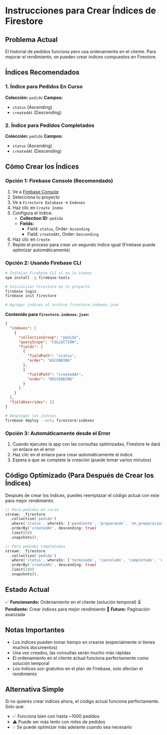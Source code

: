 # Instrucciones para Crear Índices de Firestore

## Problema Actual
El historial de pedidos funciona pero usa ordenamiento en el cliente. Para mejorar el rendimiento, se pueden crear índices compuestos en Firestore.

## Índices Recomendados

### 1. Índice para Pedidos En Curso
**Colección:** `pedido`
**Campos:**
- `status` (Ascending)
- `createdAt` (Descending)

### 2. Índice para Pedidos Completados
**Colección:** `pedido`
**Campos:**
- `status` (Ascending)  
- `createdAt` (Descending)

## Cómo Crear los Índices

### Opción 1: Firebase Console (Recomendado)
1. Ve a [Firebase Console](https://console.firebase.google.com/)
2. Selecciona tu proyecto
3. Ve a `Firestore Database` → `Indexes`
4. Haz clic en `Create Index`
5. Configura el índice:
   - **Collection ID:** `pedido`
   - **Fields:**
     - Field: `status`, Order: `Ascending`
     - Field: `createdAt`, Order: `Descending`
6. Haz clic en `Create`
7. Repite el proceso para crear un segundo índice igual (Firebase puede optimizar automáticamente)

### Opción 2: Usando Firebase CLI
```bash
# Instalar Firebase CLI si no lo tienes
npm install -g firebase-tools

# Inicializar Firestore en tu proyecto
firebase login
firebase init firestore

# Agregar índices al archivo firestore.indexes.json
```

**Contenido para `firestore.indexes.json`:**
```json
{
  "indexes": [
    {
      "collectionGroup": "pedido",
      "queryScope": "COLLECTION",
      "fields": [
        {
          "fieldPath": "status",
          "order": "ASCENDING"
        },
        {
          "fieldPath": "createdAt",
          "order": "DESCENDING"
        }
      ]
    }
  ],
  "fieldOverrides": []
}
```

```bash
# Desplegar los índices
firebase deploy --only firestore:indexes
```

### Opción 3: Automáticamente desde el Error
1. Cuando ejecutes la app con las consultas optimizadas, Firestore te dará un enlace en el error
2. Haz clic en el enlace para crear automáticamente el índice
3. Espera a que se complete la creación (puede tomar varios minutos)

## Código Optimizado (Para Después de Crear los Índices)

Después de crear los índices, puedes reemplazar el código actual con este para mejor rendimiento:

```dart
// Para pedidos en curso
stream: _firestore
  .collection('pedido')
  .where('status', whereIn: ['pendiente', 'preparando', 'en_preparacion'])
  .orderBy('createdAt', descending: true)
  .limit(50)
  .snapshots(),

// Para pedidos completados  
stream: _firestore
  .collection('pedido')
  .where('status', whereIn: ['terminado', 'cancelado', 'completado', 'entregado', 'pagado', 'finalizado', 'cerrado'])
  .orderBy('createdAt', descending: true)
  .limit(100)
  .snapshots(),
```

## Estado Actual
✅ **Funcionando:** Ordenamiento en el cliente (solución temporal)
⏳ **Pendiente:** Crear índices para mejor rendimiento
🚀 **Futuro:** Paginación avanzada

## Notas Importantes
- Los índices pueden tomar tiempo en crearse (especialmente si tienes muchos documentos)
- Una vez creados, las consultas serán mucho más rápidas
- El ordenamiento en el cliente actual funciona perfectamente como solución temporal
- Los índices son gratuitos en el plan de Firebase, solo afectan el rendimiento

## Alternativa Simple
Si no quieres crear índices ahora, el código actual funciona perfectamente. Solo que:
- ✅ Funciona bien con hasta ~1000 pedidos
- ⚠️ Puede ser más lento con miles de pedidos
- 💡 Se puede optimizar más adelante cuando sea necesario